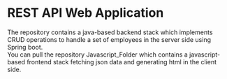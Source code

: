 <h1>REST API Web Application </h1>
<span>The repository contains a java-based backend stack which implements CRUD operations to handle a set of employees in the server side using Spring boot.</span>
<br/>
<span>You can pull the repository Javascript_Folder which contains a javascript-based frontend stack fetching json data and generating html in the client side. </span>
